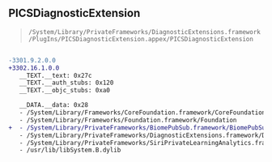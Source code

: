 ## PICSDiagnosticExtension

> `/System/Library/PrivateFrameworks/DiagnosticExtensions.framework/PlugIns/PICSDiagnosticExtension.appex/PICSDiagnosticExtension`

```diff

-3301.9.2.0.0
+3302.16.1.0.0
   __TEXT.__text: 0x27c
   __TEXT.__auth_stubs: 0x120
   __TEXT.__objc_stubs: 0xa0

   __DATA.__data: 0x28
   - /System/Library/Frameworks/CoreFoundation.framework/CoreFoundation
   - /System/Library/Frameworks/Foundation.framework/Foundation
+  - /System/Library/PrivateFrameworks/BiomePubSub.framework/BiomePubSub
   - /System/Library/PrivateFrameworks/DiagnosticExtensions.framework/DiagnosticExtensions
   - /System/Library/PrivateFrameworks/SiriPrivateLearningAnalytics.framework/SiriPrivateLearningAnalytics
   - /usr/lib/libSystem.B.dylib

```
